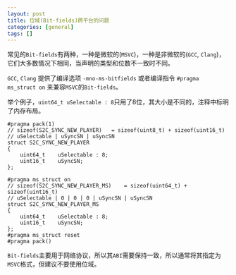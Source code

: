 ```yaml
---
layout: post
title: 位域(Bit-fields)跨平台的问题
categories: [general]
tags: []
---
```


常见的`Bit-fields`有两种，一种是微软的(`MSVC`)，一种是非微软的(`GCC`, `Clang`)，它们大多数情况下相同，当声明的类型和位数不一致时不同。

`GCC`, `Clang` 提供了编译选项 `-mno-ms-bitfields` 或者编译指令 `#pragma ms_struct on` 来兼容`MSVC`的`Bit-fields`。

举个例子，`uint64_t uSelectable : 8`只用了8位，其大小是不同的，注释中标明了内存布局。

	#pragma	pack(1)
	// sizeof(S2C_SYNC_NEW_PLAYER)	 = sizeof(uint8_t) + sizeof(uint16_t)
	// uSelectable | uSyncSN | uSyncSN
	struct S2C_SYNC_NEW_PLAYER 
	{
		uint64_t    uSelectable : 8;
		uint16_t    uSyncSN;
	};

	#pragma ms_struct on
	// sizeof(S2C_SYNC_NEW_PLAYER_MS)	 = sizeof(uint64_t) + sizeof(uint16_t)
	// uSelectable | 0 | 0 | 0 | uSyncSN | uSyncSN
	struct S2C_SYNC_NEW_PLAYER_MS 
	{
	    uint64_t    uSelectable : 8;
	    uint16_t    uSyncSN;
	};
	#pragma ms_struct reset
	#pragma	pack()
	
`Bit-fields`主要用于网络协议，所以其`ABI`需要保持一致，所以通常将其指定为`MSVC`格式，但建议不要使用位域。